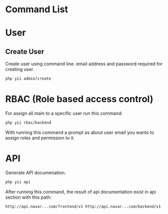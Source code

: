 Command List
===============================

# User

## Create User

Create user using command line. email address and password required for creating user.

```bash
php yii admin/create
```

# RBAC (Role based access control)

For assign all main to a specific user run this command:

```bash
php yii rbac/backend
```

With running this command a prompt as about user email you wants to assign roles and permission to it.

# API

Generate API documenation.

```bash
php yii api
```

After running this command, the result of api documentation exist in api section with this path:

``
http://api.navar...com/frontend/v1
http://api.navar...com/backend/v1
``